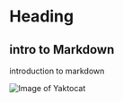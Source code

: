 # Heading
## intro to Markdown

introduction to markdown

![Image of Yaktocat](https://octodex.github.com/images/yaktocat.png)

